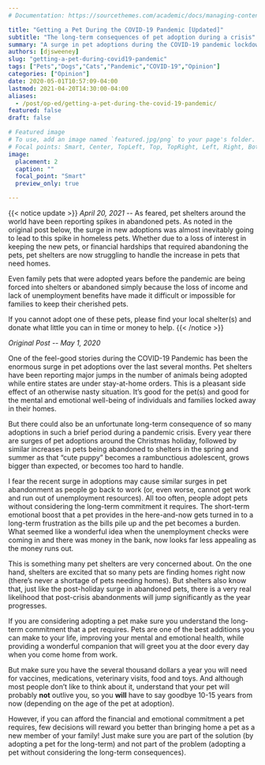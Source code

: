 ```yaml
---
# Documentation: https://sourcethemes.com/academic/docs/managing-content/

title: "Getting a Pet During the COVID-19 Pandemic [Updated]"
subtitle: "The long-term consequences of pet adoption during a crisis"
summary: "A surge in pet adoptions during the COVID-19 pandemic lockdown is creating a nightmare for pet rescue services."
authors: [djsweeney]
slug: "getting-a-pet-during-covid19-pandemic"
tags: ["Pets","Dogs","Cats","Pandemic","COVID-19","Opinion"]
categories: ["Opinion"]
date: 2020-05-01T10:57:09-04:00
lastmod: 2021-04-20T14:30:00-04:00
aliases:
  - /post/op-ed/getting-a-pet-during-the-covid-19-pandemic/
featured: false
draft: false

# Featured image
# To use, add an image named `featured.jpg/png` to your page's folder.
# Focal points: Smart, Center, TopLeft, Top, TopRight, Left, Right, BottomLeft, Bottom, BottomRight.
image:
  placement: 2
  caption: ""
  focal_point: "Smart"
  preview_only: true

---
```


{{< notice update >}}
*April 20, 2021* -- As feared, pet shelters around the world have been reporting spikes in abandoned pets. As noted in the original post below, the surge in new adoptions was almost inevitably going to lead to this spike in homeless pets. Whether due to a loss of interest in keeping the new pets, or financial hardships that required abandoning the pets, pet shelters are now struggling to handle the increase in pets that need homes.

Even family pets that were adopted years before the pandemic are being forced into shelters or abandoned simply because the loss of income and lack of unemployment benefits have made it difficult or impossible for families to keep their cherished pets.

If you cannot adopt one of these pets, please find your local shelter(s) and donate what little you can in time or money to help.
{{< /notice >}}

*Original Post -- May 1, 2020*

One of the feel-good stories during the COVID-19 Pandemic has been the enormous surge in pet adoptions over the last several months. Pet shelters have been reporting major jumps in the number of animals being adopted while entire states are under stay-at-home orders. This is a pleasant side effect of an otherwise nasty situation. It’s good for the pet(s) and good for the mental and emotional well-being of individuals and families locked away in their homes.

But there could also be an unfortunate long-term consequence of so many adoptions in such a brief period during a pandemic crisis. Every year there are surges of pet adoptions around the Christmas holiday, followed by similar increases in pets being abandoned to shelters in the spring and summer as that “cute puppy” becomes a rambunctious adolescent, grows bigger than expected, or becomes too hard to handle.

I fear the recent surge in adoptions may cause similar surges in pet abandonment as people go back to work (or, even worse, cannot get work and run out of unemployment resources). All too often, people adopt pets without considering the long-term commitment it requires. The short-term emotional boost that a pet provides in the here-and-now gets turned in to a long-term frustration as the bills pile up and the pet becomes a burden. What seemed like a wonderful idea when the unemployment checks were coming in and there was money in the bank, now looks far less appealing as the money runs out.

This is something many pet shelters are very concerned about. On the one hand, shelters are excited that so many pets are finding homes right now (there’s never a shortage of pets needing homes). But shelters also know that, just like the post-holiday surge in abandoned pets, there is a very real likelihood that post-crisis abandonments will jump significantly as the year progresses.

If you are considering adopting a pet make sure you understand the long-term commitment that a pet requires. Pets are one of the best additions you can make to your life, improving your mental and emotional health, while providing a wonderful companion that will greet you at the door every day when you come home from work.

But make sure you have the several thousand dollars a year you will need for vaccines, medications, veterinary visits, food and toys. And although most people don’t like to think about it, understand that your pet will probably **not** outlive you, so you **will** have to say goodbye 10-15 years from now (depending on the age of the pet at adoption).

However, if you can afford the financial and emotional commitment a pet requires, few decisions will reward you better than bringing home a pet as a new member of your family! Just make sure you are part of the solution (by adopting a pet for the long-term) and not part of the problem (adopting a pet without considering the long-term consequences).
